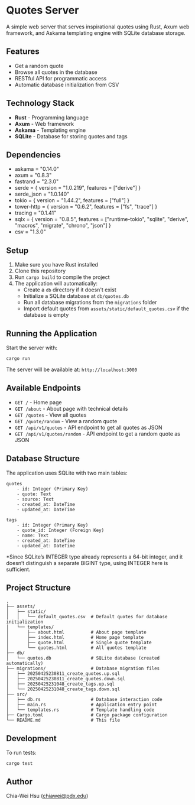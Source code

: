 # Quotes Server

A simple web server that serves inspirational quotes using Rust, Axum web framework, and Askama templating engine with SQLite database storage.

## Features

- Get a random quote
- Browse all quotes in the database
- RESTful API for programmatic access
- Automatic database initialization from CSV

## Technology Stack

- **Rust** - Programming language
- **Axum** - Web framework
- **Askama** - Templating engine
- **SQLite** - Database for storing quotes and tags

## Dependencies

- askama = "0.14.0"
- axum = "0.8.3"
- fastrand = "2.3.0"
- serde = { version = "1.0.219", features = ["derive"] }
- serde_json = "1.0.140"
- tokio = { version = "1.44.2", features = ["full"] }
- tower-http = { version = "0.6.2", features = ["fs", "trace"] }
- tracing = "0.1.41"
- sqlx = { version = "0.8.5", features = ["runtime-tokio", "sqlite", "derive", "macros", "migrate", "chrono", "json"] }
- csv = "1.3.0"

## Setup

1. Make sure you have Rust installed
2. Clone this repository
3. Run `cargo build` to compile the project
4. The application will automatically:
    - Create a `db` directory if it doesn't exist
    - Initialize a SQLite database at `db/quotes.db`
    - Run all database migrations from the `migrations` folder
    - Import default quotes from `assets/static/default_quotes.csv` if the database is empty

## Running the Application

Start the server with:

```
cargo run
```

The server will be available at: `http://localhost:3000`

## Available Endpoints

- `GET /` - Home page
- `GET /about` - About page with technical details
- `GET /quotes` - View all quotes
- `GET /quote/random` - View a random quote
- `GET /api/v1/quotes` - API endpoint to get all quotes as JSON
- `GET /api/v1/quotes/random` - API endpoint to get a random quote as JSON

## Database Structure

The application uses SQLite with two main tables:

```
quotes
    - id: Integer (Primary Key)
    - quote: Text
    - source: Text
    - created_at: DateTime
    - updated_at: DateTime

tags
    - id: Integer (Primary Key)
    - quote_id: Integer (Foreign Key)
    - name: Text
    - created_at: DateTime
    - updated_at: DateTime
```

\*Since SQLite’s INTEGER type already represents a 64-bit integer, and it doesn’t distinguish a separate BIGINT type, using INTEGER here is sufficient.

## Project Structure

```
.
├── assets/
│   ├── static/
│   │   └── default_quotes.csv  # Default quotes for database initialization
│   └── templates/
│       ├── about.html          # About page template
│       ├── index.html          # Home page template
│       ├── quote.html          # Single quote template
│       └── quotes.html         # All quotes template
├── db/
│   └── quotes.db               # SQLite database (created automatically)
├── migrations/                 # Database migration files
│   ├── 20250425230811_create_quotes.up.sql
│   ├── 20250425230811_create_quotes.down.sql
│   ├── 20250425231048_create_tags.up.sql
│   └── 20250425231048_create_tags.down.sql
├── src/
│   ├── db.rs                   # Database interaction code
│   ├── main.rs                 # Application entry point
│   └── templates.rs            # Template handling code
├── Cargo.toml                  # Cargo package configuration
└── README.md                   # This file
```

## Development

To run tests:

```
cargo test
```

## Author

Chia-Wei Hsu (chiawei@pdx.edu)